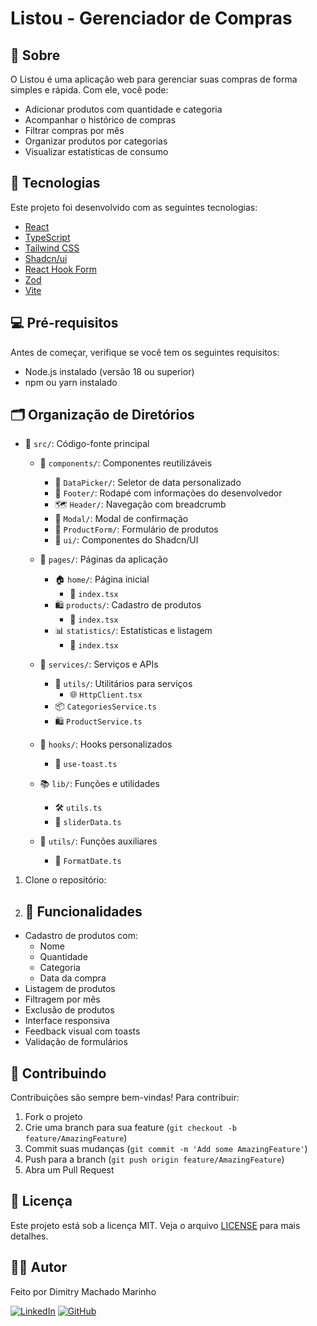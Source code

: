 # Listou - Gerenciador de Compras

## 📝 Sobre
O Listou é uma aplicação web para gerenciar suas compras de forma simples e rápida. Com ele, você pode:

- Adicionar produtos com quantidade e categoria
- Acompanhar o histórico de compras
- Filtrar compras por mês
- Organizar produtos por categorias
- Visualizar estatísticas de consumo

## 🚀 Tecnologias

Este projeto foi desenvolvido com as seguintes tecnologias:

- [React](https://reactjs.org/)
- [TypeScript](https://www.typescriptlang.org/)
- [Tailwind CSS](https://tailwindcss.com/)
- [Shadcn/ui](https://ui.shadcn.com/)
- [React Hook Form](https://react-hook-form.com/)
- [Zod](https://zod.dev/)
- [Vite](https://vitejs.dev/)

## 💻 Pré-requisitos

Antes de começar, verifique se você tem os seguintes requisitos:

- Node.js instalado (versão 18 ou superior)
- npm ou yarn instalado


## 🗂️ Organização de Diretórios
- 📂 `src/`: Código-fonte principal
  - 🧩 `components/`: Componentes reutilizáveis
    - 📅 `DataPicker/`: Seletor de data personalizado
    - 👣 `Footer/`: Rodapé com informações do desenvolvedor
    - 🗺️ `Header/`: Navegação com breadcrumb
    - 🔲 `Modal/`: Modal de confirmação
    - 📝 `ProductForm/`: Formulário de produtos
    - 🎨 `ui/`: Componentes do Shadcn/UI
  
  - 📄 `pages/`: Páginas da aplicação
    - 🏠 `home/`: Página inicial
      - 📄 `index.tsx`
    - 🛍️ `products/`: Cadastro de produtos
      - 📄 `index.tsx`
    - 📊 `statistics/`: Estatísticas e listagem
      - 📄 `index.tsx`
  
  - 🔧 `services/`: Serviços e APIs
    - 📡 `utils/`: Utilitários para serviços
      - 🌐 `HttpClient.tsx`
    - 📦 `CategoriesService.ts`
    - 🛍️ `ProductService.ts`
  
  - 🎣 `hooks/`: Hooks personalizados
    - 🔔 `use-toast.ts`
  
  - 📚 `lib/`: Funções e utilidades
    - 🛠️ `utils.ts`
    - 🎠 `sliderData.ts`
  
  - 🔧 `utils/`: Funções auxiliares
    - 📅 `FormatDate.ts`



1. Clone o repositório:

2. ## 🎯 Funcionalidades

- Cadastro de produtos com:
  - Nome
  - Quantidade
  - Categoria
  - Data da compra
- Listagem de produtos
- Filtragem por mês
- Exclusão de produtos
- Interface responsiva
- Feedback visual com toasts
- Validação de formulários

## 🤝 Contribuindo

Contribuições são sempre bem-vindas! Para contribuir:

1. Fork o projeto
2. Crie uma branch para sua feature (`git checkout -b feature/AmazingFeature`)
3. Commit suas mudanças (`git commit -m 'Add some AmazingFeature'`)
4. Push para a branch (`git push origin feature/AmazingFeature`)
5. Abra um Pull Request

## 📝 Licença

Este projeto está sob a licença MIT. Veja o arquivo [LICENSE](LICENSE) para mais detalhes.

## 👨‍💻 Autor

Feito por Dimitry Machado Marinho

[![LinkedIn](https://img.shields.io/badge/-LinkedIn-blue?style=flat-square&logo=Linkedin&logoColor=white&link=https://www.linkedin.com/in/dimitrymm)](https://www.linkedin.com/in/dimitrymm)
[![GitHub](https://img.shields.io/badge/-GitHub-black?style=flat-square&logo=Github&logoColor=white&link=https://github.com/dimitrymm)](https://github.com/dimitrymm)
